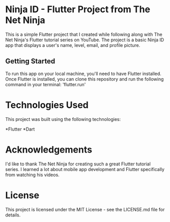 # Ninja ID - Flutter Project from The Net Ninja

This is a simple Flutter project that I created while following along with The Net Ninja's Flutter tutorial series on YouTube. The project is a basic Ninja ID app that displays a user's name, level, email, and profile picture.

## Getting Started

To run this app on your local machine, you'll need to have Flutter installed. Once Flutter is installed, you can clone this repository and run the following command in your terminal:
'flutter.run'

# Technologies Used
This project was built using the following technologies:

 *Flutter
 *Dart
 
# Acknowledgements
I'd like to thank The Net Ninja for creating such a great Flutter tutorial series. I learned a lot about mobile app development and Flutter specifically from watching his videos.

# License
This project is licensed under the MIT License - see the LICENSE.md file for details.
